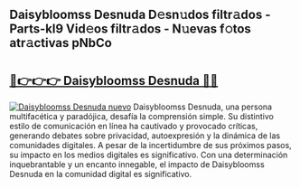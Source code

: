 ## Daisybloomss Desnuda D𝚎sn𝚞dos filtr𝚊dos - Parts-kl9 Vid𝚎os filtr𝚊dos - N𝚞evas f𝚘tos atr𝚊ctivas pNbCo

# <h2><a href="http://mb8xiek.tromn.icu/?c=Daisybloomss+Desnuda">🔗👉👉👉 Daisybloomss Desnuda 🔗🔗</a></h2>

[![Daisybloomss Desnuda nuevo](https://i.imgur.com/pEAQMta.gif)](http://mb8xiek.tromn.icu/?c=Daisybloomss+Desnuda)
Daisybloomss Desnuda, una persona multifacética y paradójica, desafía la comprensión simple. Su distintivo estilo de comunicación en línea ha cautivado y provocado críticas, generando debates sobre privacidad, autoexpresión y la dinámica de las comunidades digitales. A pesar de la incertidumbre de sus próximos pasos, su impacto en los medios digitales es significativo. Con una determinación inquebrantable y un encanto innegable, el impacto de Daisybloomss Desnuda en la comunidad digital es significativo.
